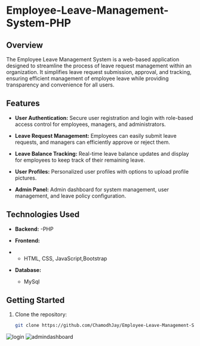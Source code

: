 # Employee-Leave-Management-System-PHP


## Overview

The Employee Leave Management System is a web-based application designed to streamline the process of leave request management within an organization. It simplifies leave request submission, approval, and tracking, ensuring efficient management of employee leave while providing transparency and convenience for all users.


## Features

- **User Authentication:** Secure user registration and login with role-based access control for employees, managers, and administrators.

- **Leave Request Management:** Employees can easily submit leave requests, and managers can efficiently approve or reject them.

- **Leave Balance Tracking:** Real-time leave balance updates and display for employees to keep track of their remaining leave.

- **User Profiles:** Personalized user profiles with options to upload profile pictures.

- **Admin Panel:** Admin dashboard for system management, user management, and leave policy configuration.

## Technologies Used

- **Backend:**
  -PHP
- **Frontend:**
- 
  - HTML, CSS, JavaScript,Bootstrap

- **Database:**
  - MySql

## Getting Started

1. Clone the repository:
   ```bash
   git clone https://github.com/ChamodhJay/Employee-Leave-Management-System-PHP.git
![login](https://github.com/ChamodhJay/Employee-Leave-Management-System-PHP/assets/143405992/e719bf3e-287f-47f9-9c4c-8dc5f611ce53)
![admindashboard](https://github.com/ChamodhJay/Employee-Leave-Management-System-PHP/assets/143405992/d2235926-ef0b-4164-b63e-817456aba3d1)

